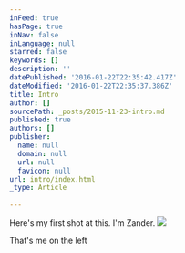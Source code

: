 ```yaml
---
inFeed: true
hasPage: true
inNav: false
inLanguage: null
starred: false
keywords: []
description: ''
datePublished: '2016-01-22T22:35:42.417Z'
dateModified: '2016-01-22T22:35:37.386Z'
title: Intro
author: []
sourcePath: _posts/2015-11-23-intro.md
published: true
authors: []
publisher:
  name: null
  domain: null
  url: null
  favicon: null
url: intro/index.html
_type: Article

---
```

Here's my first shot at this. I'm Zander.
![](https://the-grid-user-content.s3-us-west-2.amazonaws.com/eb7b3fe3-eac1-4846-b365-675f96ab0d23.jpg)

That's me on the left